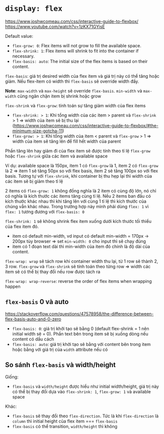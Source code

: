 # `display: flex`

<https://www.joshwcomeau.com/css/interactive-guide-to-flexbox/>
<https://www.youtube.com/watch?v=1zKX71GYisE>

Default value:

- `flex-grow: 0`: Flex items will not grow to fill the available space.
- `flex-shrink: 1`: Flex items will shrink to fit into the container if necessary.
- `flex-basis: auto`: The initial size of the flex items is based on their content.

`flex-basis`: giá trị desired width của flex item và giá trị này có thể tăng hoặc giảm. Nếu flex-item có width thì `flex-basis` sẽ override width đấy. 

**Note**: `max-width` và `max-height` sẽ override `flex-basis`. `min-width` và `max-width` cũng ngăn chặn item bị shrink hoặc grow

`flex-shrink` và `flex-grow`: tính toán sự tăng giảm width của flex items

- `flex-shrink: > 1`: Khi tổng width của các item > parent và `flex-shrink` > 1 => width của item sẽ bị thu lại (<https://www.joshwcomeau.com/css/interactive-guide-to-flexbox/#the-minimum-size-gotcha-11>)
- `flex-grow: > 1`: Khi tổng width của item < parent và `flex-grow` > 1 => width của item sẽ tăng lên để fill hết width của parent

Phần tăng lên hay giảm đi của flex item sẽ được tính theo tỉ lệ `flex-grow` hoặc `flex-shrink` giữa các item và available space

Ví dụ: available space là 150px, item 1 có `flex-grow` là 1, item 2 có `flex-grow` là 2 => item 1 sẽ tăng 50px so với flex basis, item 2 sẽ tăng 100px so với flex basis. Tương tự với `flex-shrink`, khi container bị thu hẹp lại thì width của các item sẽ bị giảm theo tỉ lệ

2 items có `flex-grow: 1` không đồng nghĩa là 2 item có cùng độ lớn, nó chỉ có nghĩa là kích thước các items tăng cùng tỉ lệ. Nếu 2 items ban đầu có kích thước khác nhau thì khi tăng lên với cùng 1 tỉ lệ thì kích thước của chúng vẫn khác nhau. Trong trường hợp này mình phải dùng `flex: 1` vì `flex: 1` tương đương với `flex-basis: 0` 

`flex-shrink: 1` sẽ không shrink flex item xuống dưới kích thước tối thiểu của flex item đó.

- item có default min-width, vd input có default min-width = 170px -> 200px tùy browser => set `min-width: 0` cho input thì sẽ chạy đúng
- item có 1 đoạn text dài thì min-width của item đó chính là độ dài của content.

`flex-wrap: wrap` sẽ tách row khi container width thu lại, từ 1 row sẽ thành 2, 3 row. `flex-grow` và `flex-shrink` sẽ tính toán theo từng row => width các item sẽ có thể bị thay đổi nếu row được tách ra

`flex-wrap: wrap-reverse`: reverse the order of flex items when wrapping happen

## `flex-basis` 0 và auto

<https://stackoverflow.com/questions/47578958/the-difference-between-flex-basis-auto-and-0-zero>
	
- `flex-basis: 0`: giá trị khởi tạo sẽ bằng 0 (default flex-shrink = 1 nên initial width sẽ = 0). Phần text bên trong item sẽ bị xuống dòng nếu content có dấu cách
- `flex-basis: auto`: giá trị khởi tạo sẽ bằng với content bên trong item hoặc bằng với giá trị của `width` attribute nếu có

## So sánh `flex-basis` và width/height

Giống:

- `flex-basis` và `width/height` được hiểu như initial width/height, giá trị này có thể bị thay đổi dựa vào `flex-shrink: 1`, `flex-grow: 1` và available space

Khác:

- `flex-basis` sẽ thay đổi theo `flex-direction`. Tức là khi `flex-direction` là `column` thì initial height của flex item === `flex-basis`
- `flex-basis` có thể transition, `width/height` thì không